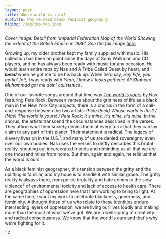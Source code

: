 ```yaml
---
layout: post
title: Whose world is this?
subtitle: Why we need black feminist geography
bigimg: /img/imp_map.jpeg
---
```


*Cover image: Detail from 'Imperial Federation Map of the World Showing the extent of the British Empire in 1886'.  See the full image [here](https://upload.wikimedia.org/wikipedia/commons/thumb/6/65/Imperial_Federation%2C_Map_of_the_World_Showing_the_Extent_of_the_British_Empire_in_1886_%28levelled%29.jpg/1280px-Imperial_Federation%2C_Map_of_the_World_Showing_the_Extent_of_the_British_Empire_in_1886_%28levelled%29.jpg)*

Growing up, my older brother kept my family supplied with music.  His collection has been on point since the days of Sony Walkman and CD players, and he has always been ready with music for any occasion.  He would learn entire raps by Nas and A Tribe Called Quest by heart, and I ***loved*** when he got me to be his back up.  When he'd say, *Hey Fife, you gettin' fat!*, I was ready with *Yeah, I know it looks pathetic! Ali Shaheed Muhammad got me doin' calistenics'.*

One of our favorite songs around that time was [*The world is yours*]( https://www.youtube.com/watch?v=_srvHOu75vM) by Nas featuring Pete Rock.  Between verses about the grittiness of life as a black man in the New York City projects, there is a chorus in the form of a call-and-response between the two artists: *(Pete Rock) Whose world is this? / (Nas) The world is yours! / Pete Rock: It's mine, it's mine, it's mine.*  In the chorus, the artists transcend the circumstances described in the verses.  They affirm what their society denies them at every turn: that they can lay claim to any part of this planet.  Their statement is radical.  The legacy of slavery lives on in the U.S.<sup>1</sup>, and many of us are denied sovereignty even over our own bodies.  Nas uses the verses to deftly describes this brutal reality, shouting out incarcerated friends and reminding us all that we are one thousand miles from home.  But then, again and again, he tells us that the world is ours.

As a black feminist geographer, this tension between the gritty and the uplifting is familiar, and my hope is to handle it with similar grace.  The gritty reality is always there, from police brutality and hate crimes to the slow violence<sup>2</sup> of environmental toxicity and lack of access to health care.  There are geographies of oppression here that I am working to bring to light.  At the same time, I want my work to celebrate blackness, queerness, and femininity.  Althought those of us who relate to these identities endure intersecting layers of oppression, we are living our lives loudly and making more than the most of what we've got.  We are a well-spring of creativity and radical consciousness.  We know that the world is ours and that's why we're fighting for it.  

<sup>1</sup>
<sup>2</sup>



